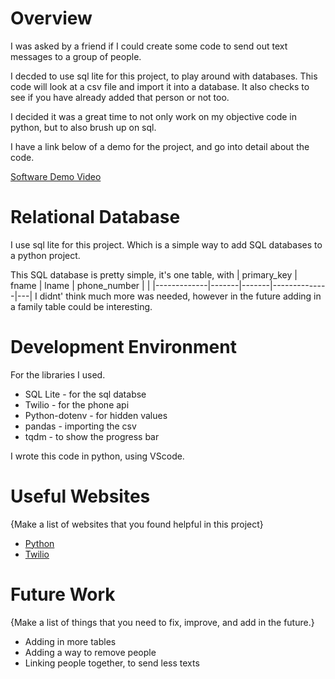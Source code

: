# Overview

I was asked by a friend if I could create some code to send out text messages to a group of people.


I decded to use sql lite for this project, to play around with databases. This code will look at a
csv file and import it into a database. It also checks  to see if you have already added that person
or not too. 

I decided it was a great time to not only work on my objective code in python, but to also brush up on sql.

I have a link below of a demo for the project, and go into detail about the code.

[Software Demo Video](https://youtu.be/zdy7QwyBhfA)

# Relational Database

I use sql lite for this project. Which is a simple way to add SQL databases to a python project.

This SQL database is pretty simple, it's one table, with 
| primary_key | fname | lname | phone_number |   |
|-------------|-------|-------|--------------|---|
I didnt' think much more was needed, however in the future adding in a family table could be interesting.


# Development Environment

For the libraries I used.
* SQL Lite - for the sql databse
* Twilio - for the phone api
* Python-dotenv - for hidden values
* pandas - importing the csv
* tqdm - to show the progress bar


I wrote this code in python, using VScode. 

# Useful Websites

{Make a list of websites that you found helpful in this project}

- [Python](https://www.twilio.com/)
- [Twilio](https://www.python.org/)

# Future Work

{Make a list of things that you need to fix, improve, and add in the future.}

- Adding in more tables
- Adding a way to remove people
- Linking people together, to send less texts

